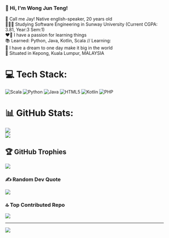 <!-- Start of bio -->
### 👋 Hi, I'm Wong Jun Teng!

📝 Call me Jay! Native english-speaker, 20 years old <br/>
👨🏻‍💻 Studying Software Engineering in Sunway University (Current CGPA: 3.81, Year:3  Sem:1) <br/>
❤️‍🔥 I have a passion for learning things <br/>
📚 Learned: Python, Java, Kotlin, Scala // Learning: <br/>
💭 I have a dream to one day make it big in the world <br/>
🏢 Situated in Kepong, Kuala Lumpur, MALAYSIA <br/>

<!-- Credits to: GPRM-->
# 💻 Tech Stack:
![Scala](https://img.shields.io/badge/scala-%23DC322F.svg?style=for-the-badge&logo=scala&logoColor=white) ![Python](https://img.shields.io/badge/python-3670A0?style=for-the-badge&logo=python&logoColor=ffdd54) ![Java](https://img.shields.io/badge/java-%23ED8B00.svg?style=for-the-badge&logo=openjdk&logoColor=white) ![HTML5](https://img.shields.io/badge/html5-%23E34F26.svg?style=for-the-badge&logo=html5&logoColor=white) ![Kotlin](https://img.shields.io/badge/kotlin-%237F52FF.svg?style=for-the-badge&logo=kotlin&logoColor=white) ![PHP](https://img.shields.io/badge/php-%23777BB4.svg?style=for-the-badge&logo=php&logoColor=white)
# 📊 GitHub Stats:
![](https://github-readme-stats.vercel.app/api?username=WongJunTeng04&theme=radical&hide_border=false&include_all_commits=true&count_private=true)<br/>
![](https://github-readme-streak-stats.herokuapp.com/?user=WongJunTeng04&theme=radical&hide_border=false)<br/>

## 🏆 GitHub Trophies
![](https://github-profile-trophy.vercel.app/?username=WongJunTeng04&theme=tokyonight&no-frame=false&no-bg=true&margin-w=4)

### ✍️ Random Dev Quote
![](https://quotes-github-readme.vercel.app/api?type=horizontal&theme=radical)

### 🔝 Top Contributed Repo
![](https://github-contributor-stats.vercel.app/api?username=WongJunTeng04&limit=5&theme=radical&combine_all_yearly_contributions=true)

---
[![](https://visitcount.itsvg.in/api?id=WongJunTeng04&icon=0&color=0)](https://visitcount.itsvg.in)

<!-- Proudly created with GPRM ( https://gprm.itsvg.in ) -->
